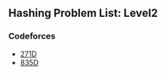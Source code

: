 ## Hashing Problem List: Level2


### Codeforces
- [271D](string/hashing/l2-cf-271D)
- [835D](string/hashing/l2-cf-835D)


